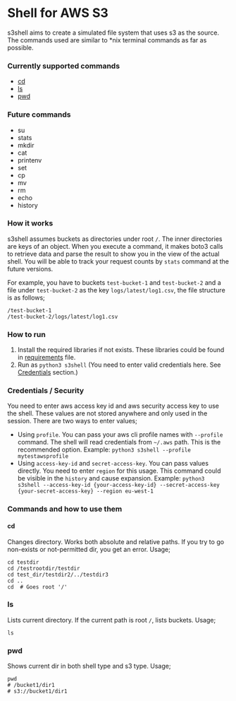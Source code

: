 # Shell for AWS S3
s3shell aims to create a simulated file system that uses s3 as the source. The commands used are similar to *nix terminal commands as far as possible.

### Currently supported commands
* [cd](#cd)
* [ls](#ls)
* [pwd](#pwd) 

### Future commands
* su
* stats
* mkdir
* cat
* printenv
* set
* cp
* mv
* rm
* echo 
* history 

### How it works
s3shell assumes buckets as directories under root `/`. The inner directories are keys of an object. When you execute a command, it makes boto3 calls to retrieve data and parse the result to show you in the view of the actual shell. You will be able to track your request counts by `stats` command at the future versions.   

For example, you have to buckets `test-bucket-1` and `test-bucket-2` and a file under `test-bucket-2` as the key `logs/latest/log1.csv`, the file structure is as follows;
```commandline
/test-bucket-1
/test-bucket-2/logs/latest/log1.csv
```

### How to run

1. Install the required libraries if not exists. These libraries could be found in [requirements](requirements.txt) file.
2. Run as `python3 s3shell` (You need to enter valid credentials here. See [Credentials](#credentials--security) section.)

### Credentials / Security
You need to enter aws access key id and aws security access key to use the shell. These values are not stored anywhere and only used in the session. There are two ways to enter values;
* Using `profile`. You can pass your aws cli profile names with `--profile` command. The shell will read credentials from `~/.aws` path. This is the recommended option. Example: `python3 s3shell --profile mytestawsprofile`
* Using `access-key-id` and `secret-access-key`. You can pass values directly. You need to enter `region` for this usage. This command could be visible in the `history` and cause expansion. Example: `python3 s3shell --access-key-id {your-access-key-id} --secret-access-key {your-secret-access-key} --region eu-west-1` 
### Commands and how to use them
#### cd
Changes directory. Works both absolute and relative paths. If you try to go non-exists or not-permitted dir, you get an error. Usage;
```commandline
cd testdir
cd /testrootdir/testdir
cd test_dir/testdir2/../testdir3
cd ..
cd  # Goes root '/'
```

### ls
Lists current directory. If the current path is root `/`, lists buckets. Usage;
```commandline
ls
```

### pwd
Shows current dir in both shell type and s3 type. Usage;
```commandline
pwd
# /bucket1/dir1
# s3://bucket1/dir1
```